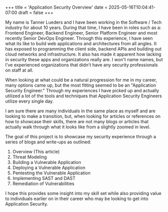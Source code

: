 +++
title = 'Application Security Overview'
date = 2025-05-16T10:04:41-07:00
draft = false
+++

My name is Tanner Lueders and I have been working in the Software / Tech industry for about 10 years. During that time, I have been in roles such as a: Frontend Engineer, Backend Engineer, Senior Platform Engineer and most recently Senior DevOps Engineer. Through this experience, I have seen what its like to build web applications and architectures from all angles. It has exposed to programming the client side, backend APIs and building out cloud networks and infrastructure. It also has made it apparent how lacking in security these apps and organizations really are. I won't name names, but I've experienced organizations that didn't have any security professionals on staff at all.

When looking at what could be a natural progression for me in my career, many options came up, but the most fitting seemed to be an "Application Security Engineer." Through my experiences I have picked up and actually utilized a lot of the tools and techniques that Application Security Engineers utilize every single day.

I am sure there are many individuals in the same place as myself and are looking to make a transition, but, when looking for articles or references on how to showcase their skills, there are not many blogs or articles that actually walk through what it looks like from a slightly zoomed in level.

The goal of this project is to showcase my security experience through a series of blogs and write-ups as outlined:

1. Overview (This article)
2. Threat Modeling
3. Building a Vulnerable Application
4. Deploying a Vulnerable Application
5. Pentesting the Vulnerable Application
6. Implementing SAST and DAST
7. Remediation of Vulnerabilities

I hope this provides some insight into my skill set while also providing value to individuals earlier on in their career who may be looking to get into Application Security.
